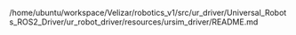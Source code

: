 /home/ubuntu/workspace/Velizar/robotics_v1/src/ur_driver/Universal_Robots_ROS2_Driver/ur_robot_driver/resources/ursim_driver/README.md